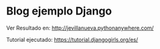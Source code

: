 # Blog ejemplo Django
Ver Resultado en: http://jevillanueva.pythonanywhere.com/

Tutorial ejecutado: https://tutorial.djangogirls.org/es/
